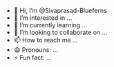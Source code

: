 - 👋 Hi, I’m @Sivaprasad-Blueferns
- 👀 I’m interested in ...
- 🌱 I’m currently learning ...
- 💞️ I’m looking to collaborate on ...
- 📫 How to reach me ...
- 😄 Pronouns: ...
- ⚡ Fun fact: ...

<!---
Sivaprasad-Blueferns/Sivaprasad-Blueferns is a ✨ special ✨ repository because its `README.md` (this file) appears on your GitHub profile.
You can click the Preview link to take a look at your changes.
--->

